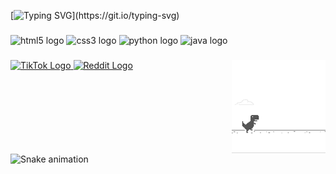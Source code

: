 [![Typing SVG](https://readme-typing-svg.demolab.com?font=Fira+Code&pause=1000&width=435&lines=Hello+and+welcome+to+my+Profile!)](https://git.io/typing-svg)

###

<div align="left">
  <img src="https://cdn.jsdelivr.net/gh/devicons/devicon/icons/html5/html5-original.svg" height="30" width="42" alt="html5 logo"  />
  <img src="https://cdn.jsdelivr.net/gh/devicons/devicon/icons/css3/css3-original.svg" height="30" width="42" alt="css3 logo"  />
  <img src="https://cdn.jsdelivr.net/gh/devicons/devicon/icons/python/python-original.svg" height="30" width="42" alt="python logo"  />
  <img src="https://cdn.jsdelivr.net/gh/devicons/devicon/icons/java/java-original.svg" height="30" width="42" alt="java logo"  />
</div>

###

<img align="right" height="150" src="https://github.com/Marschi47/Marschi47/blob/main/dinosquare.gif?raw=true"  />

###

<div align="left">
  <a href="https://tiktok.com/@marschi.gq" target="_blank">
    <img src="https://img.shields.io/badge/TikTok-000000?style=for-the-badge&logo=tiktok&logoColor=white" height="35" alt="TikTok Logo"  />
  </a>
  <a href="https://www.reddit.com/user/dasMarschi" target="_blank">
    <img src="https://img.shields.io/badge/Reddit-FF4500?style=for-the-badge&logo=reddit&logoColor=white" height="35" alt="Reddit Logo"  />
  </a>
</div>

###

<br clear="both">

<img src="https://raw.githubusercontent.com/marschi/marschi/blob/output/snake.svg" alt="Snake animation" />

###
